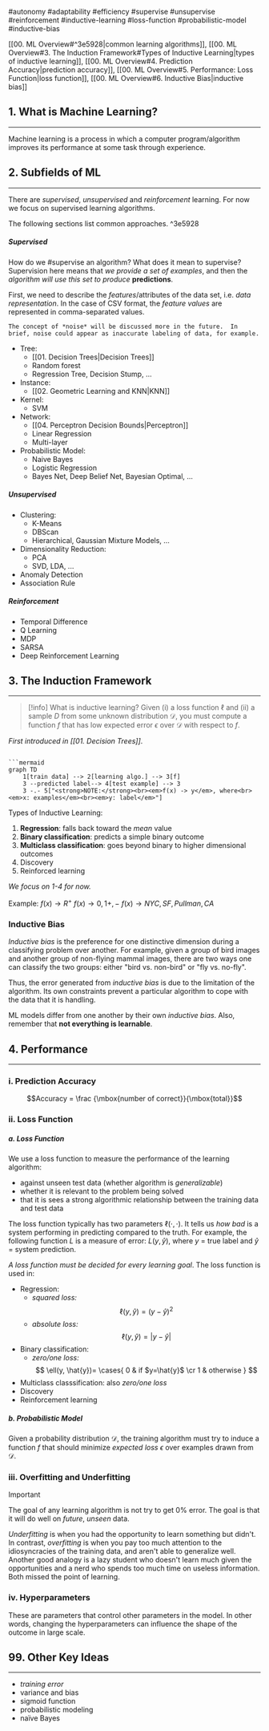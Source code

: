 #autonomy #adaptability #efficiency #supervise #unsupervise #reinforcement #inductive-learning #loss-function #probabilistic-model #inductive-bias

[[00. ML Overview#^3e5928|common learning algorithms]], [[00. ML Overview#3. The Induction Framework#Types of Inductive Learning|types of inductive learning]], [[00. ML Overview#4. Prediction Accuracy|prediction accuracy]], [[00. ML Overview#5. Performance: Loss Function|loss function]], [[00. ML Overview#6. Inductive Bias|inductive bias]]

## 1. What is Machine Learning?
---
Machine learning is a process in which a computer program/algorithm improves its performance at some task through experience.


## 2. Subfields of ML
---
There are *supervised*, *unsupervised* and *reinforcement* learning. For now we focus on supervised learning algorithms.

The following sections list common approaches. ^3e5928

##### Supervised
How do we #supervise an algorithm?  What does it mean to supervise?  Supervision here means that *we provide a set of examples*, and then the *algorithm will use this set to produce* **predictions**.

First, we need to describe the *features*/attributes of the data set, i.e. *data representation*.  In the case of CSV format, the *feature values* are represented in comma-separated values.

```ad-note
The concept of *noise* will be discussed more in the future.  In brief, noise could appear as inaccurate labeling of data, for example.

```

- Tree:
	- [[01. Decision Trees|Decision Trees]]
	- Random forest
	- Regression Tree, Decision Stump, ...
- Instance:
	- [[02. Geometric Learning and KNN|KNN]]
- Kernel:
	- SVM
- Network:
	- [[04. Perceptron Decision Bounds|Perceptron]]
	- Linear Regression
	- Multi-layer
- Probabilistic Model:
	- Naive Bayes
	- Logistic Regression
	- Bayes Net, Deep Belief Net, Bayesian Optimal, ...

##### Unsupervised
- Clustering:
	- K-Means
	- DBScan
	- Hierarchical, Gaussian Mixture Models, ...
- Dimensionality Reduction:
	- PCA
	- SVD, LDA, ...
- Anomaly Detection
- Association Rule

##### Reinforcement
- Temporal Difference
- Q Learning
- MDP
- SARSA
- Deep Reinforcement Learning


## 3. The Induction Framework
---
> [!info] What is inductive learning?
> Given (i) a loss function $\ell$ and (ii) a sample $D$ from some unknown distribution $\mathcal{D}$, you must compute a function $f$ that has low expected error $\epsilon$ over $\mathcal{D}$ with respect to $f$.

*First introduced in [[01. Decision Trees]]*.
```

```mermaid
graph TD
	1[train data] --> 2[learning algo.] --> 3[f]
	3 --predicted label--> 4[test example] --> 3
	3 -.- 5["<strong>NOTE:</strong><br><em>f(x) -> y</em>, where<br><em>x: examples</em><br><em>y: label</em>"]
```


Types of Inductive Learning:
1. **Regression**: falls back toward the *mean* value
2. **Binary classification**: predicts a simple binary outcome
3. **Multiclass classification**: goes beyond binary to higher dimensional outcomes
4. Discovery
5. Reinforced learning

*We focus on 1-4 for now.*

Example:
	$f(x) \to R^+$
	$f(x) \to {0, 1} {+, -}$
	$f(x) \to { NYC, SF, Pullman, CA }$
	
### Inductive Bias
*Inductive bias* is the preference for one distinctive dimension during a classifying problem over another. For example, given a group of bird images and another group of non-flying mammal images, there are two ways one can classify the two groups: either "bird vs. non-bird" or "fly vs. no-fly".

Thus, the error generated from *inductive bias* is due to the limitation of the algorithm. Its own constraints prevent a particular algorithm to cope with the data that it is handling.

ML models differ from one another by their own *inductive bias*. Also, remember that **not everything is learnable**.


## 4. Performance
---
### i. Prediction Accuracy
$$Accuracy  = \frac {\mbox{number of correct}}{\mbox{total}}$$

### ii. Loss Function
##### a. Loss Function
We use a loss function to measure the performance of the learning algorithm:
- against unseen test data (whether algorithm is *generalizable*)
- whether it is relevant to the problem being solved
- that it is sees a strong algorithmic relationship between the training data and test data

The loss function typically has two parameters $\ell(\cdot, \cdot)$. It tells us *how bad* is a system performing in predicting compared to the truth. For example, the following function $L$ is a measure of error: $L(y, \hat{y})$, where $y$  = true label and $\hat{y}$ = system prediction.

*A loss function must be decided for every learning goal*. The loss function is used in:
- Regression:
	- *squared loss:*
		$$\ell(y, \hat{y})=(y-\hat{y})^2$$
	- *absolute loss:*
		$$\ell(y, \hat{y})=|y-\hat{y}|$$
- Binary classification:
	- *zero/one loss:*
		$$
		\ell(y, \hat{y})= \cases{ 0 & if $y=\hat{y}$ \cr
								   1 & otherwise }
		$$
- Multiclass classsification: also *zero/one loss*
- Discovery
- Reinforcement learning

##### b. Probabilistic Model
Given a probability distribution $\mathcal{D}$, the training algorithm must try to induce a function $f$ that should minimize *expected loss* $\epsilon$ over examples drawn from $\mathcal{D}$.

### iii. Overfitting and Underfitting

> [!important] 
> The goal of any learning algorithm is not try to get 0% error. The goal is that it will do well on *future*, *unseen* data.

*Underfitting* is when you had the opportunity to learn something but didn't. In contrast, *overfitting* is when you pay too much attention to the idiosyncracies of the training data, and aren't able to generalize well. Another good analogy is a lazy student who doesn't learn much given the opportunities and a nerd who spends too much time on useless information. Both missed the point of learning.

### iv. Hyperparameters
These are parameters that control other parameters in the model. In other words, changing the hyperparameters can influence the shape of the outcome in large scale.


## 99. Other Key Ideas
---
- *training error*
- variance and bias
- sigmoid function
- probabilistic modeling
- naïve Bayes
